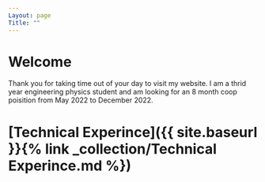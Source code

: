 ```yaml
---
Layout: page
Title: ""
---
```


# Welcome  

Thank you for taking time out of your day to visit my website. I am a thrid year engineering physics student and am looking for an 8 month coop poisition from May 2022 to December 2022.

# [Technical Experince]({{ site.baseurl }}{% link _collection/Technical Experince.md %})
